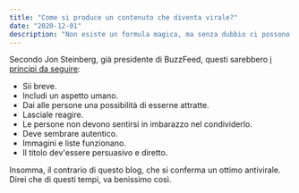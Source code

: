```yaml
---
title: "Come si produce un contenuto che diventa virale?"
date: "2020-12-01"
description: "Non esiste un formula magica, ma senza dubbio ci possono essere delle regole generali."
---
```


Secondo Jon Steinberg, già presidente di BuzzFeed, questi sarebbero [i principi da seguire](https://fs.blog/2018/04/first-principles/#:~:text=Jon%20Steinberg):

- Sii breve.
- Includi un aspetto umano.
- Dai alle persone una possibilità di esserne attratte.
- Lasciale reagire.
- Le persone non devono sentirsi in imbarazzo nel condividerlo.
- Deve sembrare autentico.
- Immagini e liste funzionano.
- Il titolo dev'essere persuasivo e diretto.

Insomma, il contrario di questo blog, che si conferma un ottimo antivirale. Direi che di questi tempi, va benissimo così.
